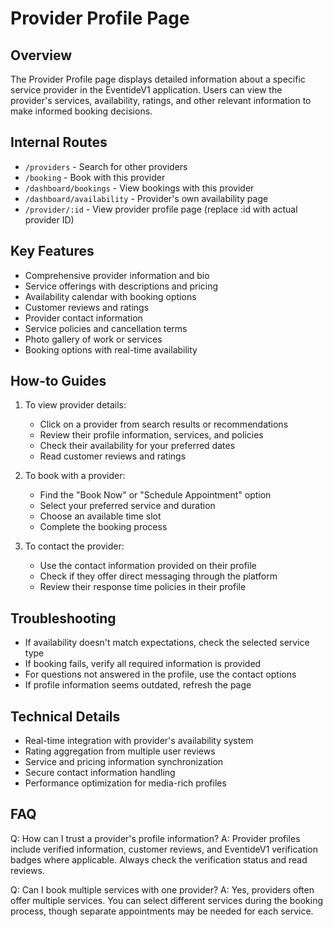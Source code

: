 # Provider Profile Page

## Overview
The Provider Profile page displays detailed information about a specific service provider in the EventideV1 application. Users can view the provider's services, availability, ratings, and other relevant information to make informed booking decisions.

## Internal Routes
- `/providers` - Search for other providers
- `/booking` - Book with this provider
- `/dashboard/bookings` - View bookings with this provider
- `/dashboard/availability` - Provider's own availability page
- `/provider/:id` - View provider profile page (replace :id with actual provider ID)

## Key Features
- Comprehensive provider information and bio
- Service offerings with descriptions and pricing
- Availability calendar with booking options
- Customer reviews and ratings
- Provider contact information
- Service policies and cancellation terms
- Photo gallery of work or services
- Booking options with real-time availability

## How-to Guides
1. To view provider details:
   - Click on a provider from search results or recommendations
   - Review their profile information, services, and policies
   - Check their availability for your preferred dates
   - Read customer reviews and ratings

2. To book with a provider:
   - Find the "Book Now" or "Schedule Appointment" option
   - Select your preferred service and duration
   - Choose an available time slot
   - Complete the booking process

3. To contact the provider:
   - Use the contact information provided on their profile
   - Check if they offer direct messaging through the platform
   - Review their response time policies in their profile

## Troubleshooting
- If availability doesn't match expectations, check the selected service type
- If booking fails, verify all required information is provided
- For questions not answered in the profile, use the contact options
- If profile information seems outdated, refresh the page

## Technical Details
- Real-time integration with provider's availability system
- Rating aggregation from multiple user reviews
- Service and pricing information synchronization
- Secure contact information handling
- Performance optimization for media-rich profiles

## FAQ
Q: How can I trust a provider's profile information?
A: Provider profiles include verified information, customer reviews, and EventideV1 verification badges where applicable. Always check the verification status and read reviews.

Q: Can I book multiple services with one provider?
A: Yes, providers often offer multiple services. You can select different services during the booking process, though separate appointments may be needed for each service.